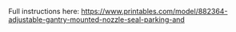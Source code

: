 Full instructions here: https://www.printables.com/model/882364-adjustable-gantry-mounted-nozzle-seal-parking-and

